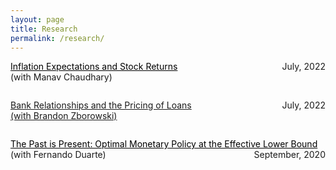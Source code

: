 ```yaml
---
layout: page
title: Research
permalink: /research/
---
```



<p style="text-align:left;">
    <a href = "https://papers.ssrn.com/sol3/papers.cfm?abstract_id=4154564
" style="color: #000000; text-decoration: underline;">Inflation Expectations and Stock Returns
</a>
    <span style="float:right;">
        July, 2022
    </span> <br>
    (with Manav Chaudhary)
</p>
<span style="color:gray; font-size:0.1;">Do stocks protect against rising inflation expectations? We directly measure investors' expectations using traded inflation-indexed contracts and show that, post-2000, stocks offer positive returns in response to higher expected inflation: unconditionally, a 10 basis point increase in 10-year breakeven inflation is associated with a 1.1% increase in the value-weighted stock index. Using high-frequency identification around scheduled CPI releases, we show this relationship is likely causal. We provide evidence that the price increase is driven by lowering future expected excess returns rather than changing risk-free rates or cashflows: (1) in the cross-section, return responses are almost completely explained by CAPM beta but not by cashflow or leverage related variables, (2) VAR decompositions of returns as well as mediation regressions that directly control for alternate channels attribute nearly all the changes to expected excess returns. Finally, we show inflation expectations predict future output, suggesting that investors may use information about high future inflation as a signal for economic growth, thereby lowering risk premia.</span>


<p style="text-align:left;text-decoration: underline;">
Bank Relationships and the Pricing of Loans
    <span style="float:right;">
        July, 2022
    </span> <br>
    (with Brandon Zborowski)
</p>

<span style="color:gray; font-size:0.1;">In frictionless markets, interest rates across various loan products should not differ within borrower, at the same point in time. This paper documents the existence of persistent, loan-level discounts to firms, identified as the difference between spreads on institutional investor-held loans and loans held by banks. Within a loan package -- loans offered to the same firm at the same time -- institutional term loans command a spread 64 basis points above revolving loans and 61 basis points above term loans. We show the discounts are not driven solely by loan characteristics, bid ask spreads, or upward sloping supply curves. Instead we use our measure to test theories of banking relationships and loan pricing. Discounts are higher when no previous banking relationship exists with the borrowing firm, and public borrowers receive higher initial discounts and have steeper declines in the discount over the course of the banking relationship, relative to private borrowers. We propose and provide evidence for a cross-selling model of the pricing of banking services, where banks price services with the impacts on other lines of business in mind. We show that initial discounts are highest to public firms, consistent with greater competition for firms with high likelihood of other banking service needs, and that having previous banking relationships are associated with a greater likelihood of future hiring for all types of banking services.</span>



<p style="text-align:left;">
    <a href = "https://github.com/fernandoduarte/fernandoduarte.github.io/raw/source/src/files/ZLB_neural_nets.pdf
" style="color: #000000; text-decoration: underline;">The Past is Present: Optimal Monetary Policy at the Effective Lower Bound</a>
    <span style="float:right;">
        September, 2020 
    </span> <br>
    (with Fernando Duarte)
</p>
<span style="color:gray; font-size:0.1;">We use a New Keynesian model with an effective lower bound (ELB) and a general stochastic process for the natural rate to study optimal monetary policy. The central bank has perfect commitment and an interest rate smoothing term in its loss function. Despite the ELB binding occasionally and endogenously, we can derive a closed-form solution for the optimal interest rate: it is the maximum of zero and a weighted average of all past realizations of the output gap. This implies that the optimal interest rate (i) takes a simple form, (ii) is path dependent at all times, (iii) should be pre-emptively lowered when close to the ELB — or kept at zero if at the ELB — if and only if the weighted average of past output gaps is negative, and (iv) behaves very differently from the Taylor rule. We illustrate these insights by solving for key variables in the New Keynesian model using a neural network.</span>


